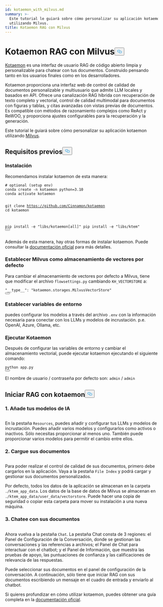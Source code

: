 ```yaml
---
id: kotaemon_with_milvus.md
summary: >-
  Este tutorial le guiará sobre cómo personalizar su aplicación kotaemon
  utilizando Milvus.
title: Kotaemon RAG con Milvus
---
```

<h1 id="Kotaemon-RAG-with-Milvus" class="common-anchor-header">Kotaemon RAG con Milvus<button data-href="#Kotaemon-RAG-with-Milvus" class="anchor-icon" translate="no">
      <svg translate="no"
        aria-hidden="true"
        focusable="false"
        height="20"
        version="1.1"
        viewBox="0 0 16 16"
        width="16"
      >
        <path
          fill="#0092E4"
          fill-rule="evenodd"
          d="M4 9h1v1H4c-1.5 0-3-1.69-3-3.5S2.55 3 4 3h4c1.45 0 3 1.69 3 3.5 0 1.41-.91 2.72-2 3.25V8.59c.58-.45 1-1.27 1-2.09C10 5.22 8.98 4 8 4H4c-.98 0-2 1.22-2 2.5S3 9 4 9zm9-3h-1v1h1c1 0 2 1.22 2 2.5S13.98 12 13 12H9c-.98 0-2-1.22-2-2.5 0-.83.42-1.64 1-2.09V6.25c-1.09.53-2 1.84-2 3.25C6 11.31 7.55 13 9 13h4c1.45 0 3-1.69 3-3.5S14.5 6 13 6z"
        ></path>
      </svg>
    </button></h1><p><a href="https://github.com/Cinnamon/kotaemon">Kotaemon</a> es una interfaz de usuario RAG de código abierto limpia y personalizable para chatear con tus documentos. Construido pensando tanto en los usuarios finales como en los desarrolladores.</p>
<p>Kotaemon proporciona una interfaz web de control de calidad de documentos personalizable y multiusuario que admite LLM locales y basados en API. Ofrece una canalización RAG híbrida con recuperación de texto completo y vectorial, control de calidad multimodal para documentos con figuras y tablas, y citas avanzadas con vistas previas de documentos. Es compatible con métodos de razonamiento complejos como ReAct y ReWOO, y proporciona ajustes configurables para la recuperación y la generación.</p>
<p>Este tutorial le guiará sobre cómo personalizar su aplicación kotaemon utilizando <a href="https://milvus.io/">Milvus</a>.</p>
<h2 id="Prerequisites" class="common-anchor-header">Requisitos previos<button data-href="#Prerequisites" class="anchor-icon" translate="no">
      <svg translate="no"
        aria-hidden="true"
        focusable="false"
        height="20"
        version="1.1"
        viewBox="0 0 16 16"
        width="16"
      >
        <path
          fill="#0092E4"
          fill-rule="evenodd"
          d="M4 9h1v1H4c-1.5 0-3-1.69-3-3.5S2.55 3 4 3h4c1.45 0 3 1.69 3 3.5 0 1.41-.91 2.72-2 3.25V8.59c.58-.45 1-1.27 1-2.09C10 5.22 8.98 4 8 4H4c-.98 0-2 1.22-2 2.5S3 9 4 9zm9-3h-1v1h1c1 0 2 1.22 2 2.5S13.98 12 13 12H9c-.98 0-2-1.22-2-2.5 0-.83.42-1.64 1-2.09V6.25c-1.09.53-2 1.84-2 3.25C6 11.31 7.55 13 9 13h4c1.45 0 3-1.69 3-3.5S14.5 6 13 6z"
        ></path>
      </svg>
    </button></h2><h3 id="Installation" class="common-anchor-header">Instalación</h3><p>Recomendamos instalar kotaemon de esta manera:</p>
<pre><code translate="no" class="language-shell"><span class="hljs-meta prompt_"># </span><span class="language-bash">optional (setup <span class="hljs-built_in">env</span>)</span>
conda create -n kotaemon python=3.10
conda activate kotaemon

git clone https://github.com/Cinnamon/kotaemon
cd kotaemon

pip install -e &quot;libs/kotaemon[all]&quot;
pip install -e &quot;libs/ktem&quot;
<button class="copy-code-btn"></button></code></pre>
<p>Además de esta manera, hay otras formas de instalar kotaemon. Puede consultar la <a href="https://github.com/Cinnamon/kotaemon?tab=readme-ov-file#installation">documentación oficial</a> para más detalles.</p>
<h3 id="Set-Milvus-as-the-default-vector-storage" class="common-anchor-header">Establecer Milvus como almacenamiento de vectores por defecto</h3><p>Para cambiar el almacenamiento de vectores por defecto a Milvus, tiene que modificar el archivo <code translate="no">flowsettings.py</code> cambiando <code translate="no">KH_VECTORSTORE</code> a:</p>
<pre><code translate="no" class="language-python"><span class="hljs-string">&quot;__type__&quot;</span>: <span class="hljs-string">&quot;kotaemon.storages.MilvusVectorStore&quot;</span>
<button class="copy-code-btn"></button></code></pre>
<h3 id="Set-Environment-Variables" class="common-anchor-header">Establecer variables de entorno</h3><p>puedes configurar los modelos a través del archivo <code translate="no">.env</code> con la información necesaria para conectar con los LLMs y modelos de incrustación. p.e. OpenAI, Azure, Ollama, etc.</p>
<h3 id="Run-Kotaemon" class="common-anchor-header">Ejecutar Kotaemon</h3><p>Después de configurar las variables de entorno y cambiar el almacenamiento vectorial, puede ejecutar kotaemon ejecutando el siguiente comando:</p>
<pre><code translate="no" class="language-shell">python app.py
<button class="copy-code-btn"></button></code></pre>
<p>El nombre de usuario / contraseña por defecto son: <code translate="no">admin</code> / <code translate="no">admin</code></p>
<h2 id="Start-RAG-with-kotaemon" class="common-anchor-header">Iniciar RAG con kotaemon<button data-href="#Start-RAG-with-kotaemon" class="anchor-icon" translate="no">
      <svg translate="no"
        aria-hidden="true"
        focusable="false"
        height="20"
        version="1.1"
        viewBox="0 0 16 16"
        width="16"
      >
        <path
          fill="#0092E4"
          fill-rule="evenodd"
          d="M4 9h1v1H4c-1.5 0-3-1.69-3-3.5S2.55 3 4 3h4c1.45 0 3 1.69 3 3.5 0 1.41-.91 2.72-2 3.25V8.59c.58-.45 1-1.27 1-2.09C10 5.22 8.98 4 8 4H4c-.98 0-2 1.22-2 2.5S3 9 4 9zm9-3h-1v1h1c1 0 2 1.22 2 2.5S13.98 12 13 12H9c-.98 0-2-1.22-2-2.5 0-.83.42-1.64 1-2.09V6.25c-1.09.53-2 1.84-2 3.25C6 11.31 7.55 13 9 13h4c1.45 0 3-1.69 3-3.5S14.5 6 13 6z"
        ></path>
      </svg>
    </button></h2><h3 id="1-Add-your-AI-models" class="common-anchor-header">1. Añade tus modelos de IA</h3><p>
  <span class="img-wrapper">
    <img translate="no" src="/docs/v2.6.x/assets/kotaemon_1.png" alt="" class="doc-image" id="" />
    <span></span>
  </span>
</p>
<p>En la pestaña <code translate="no">Resources</code>, puedes añadir y configurar tus LLMs y modelos de incrustación. Puedes añadir varios modelos y configurarlos como activos o inactivos. Sólo necesitas proporcionar al menos uno. También puede proporcionar varios modelos para permitir el cambio entre ellos.</p>
<h3 id="2-Upload-your-documents" class="common-anchor-header">2. Cargue sus documentos</h3><p>
  <span class="img-wrapper">
    <img translate="no" src="/docs/v2.6.x/assets/kotaemon_2.png" alt="" class="doc-image" id="" />
    <span></span>
  </span>
</p>
<p>Para poder realizar el control de calidad de sus documentos, primero debe cargarlos en la aplicación. Vaya a la pestaña <code translate="no">File Index</code> y podrá cargar y gestionar sus documentos personalizados.</p>
<p>Por defecto, todos los datos de la aplicación se almacenan en la carpeta <code translate="no">./ktem_app_data</code>. Los datos de la base de datos de Milvus se almacenan en <code translate="no">./ktem_app_data/user_data/vectorstore</code>. Puede hacer una copia de seguridad o copiar esta carpeta para mover su instalación a una nueva máquina.</p>
<h3 id="3-Chat-with-your-documents" class="common-anchor-header">3. Chatee con sus documentos</h3><p>
  <span class="img-wrapper">
    <img translate="no" src="/docs/v2.6.x/assets/kotaemon_3.png" alt="" class="doc-image" id="" />
    <span></span>
  </span>
</p>
<p>Ahora vuelva a la pestaña <code translate="no">Chat</code>. La pestaña Chat consta de 3 regiones: el Panel de Configuración de la Conversación, donde se gestionan las conversaciones y las referencias a archivos; el Panel de Chat para interactuar con el chatbot; y el Panel de Información, que muestra las pruebas de apoyo, las puntuaciones de confianza y las calificaciones de relevancia de las respuestas.</p>
<p>Puede seleccionar sus documentos en el panel de configuración de la conversación. A continuación, sólo tiene que iniciar RAG con sus documentos escribiendo un mensaje en el cuadro de entrada y enviarlo al chatbot.</p>
<p>Si quieres profundizar en cómo utilizar kotaemon, puedes obtener una guía completa en la <a href="https://cinnamon.github.io/kotaemon/usage/">documentación oficial</a>.</p>
